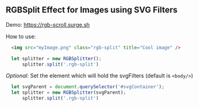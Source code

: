 ## RGBSplit Effect for Images using SVG Filters
Demo: https://rgb-scroll.surge.sh


How to use:
```HTML
  <img src="myImage.png" class="rgb-split" title="Cool image" />
```

```JavaScript
  let splitter = new RGBSplitter();
      splitter.split('.rgb-split')
```

*Optional*: Set the element which will hold the svgFilters (default is ``<body/>``)

```JavaScript
  let svgParent = document.querySelector('#svgContainer');
  let splitter = new RGBSplitter(svgParent);
      splitter.split('.rgb-split')
```

